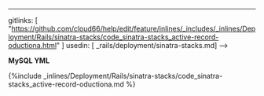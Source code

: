 ---
gitlinks: [ "https://github.com/cloud66/help/edit/feature/inlines/_includes/_inlines/Deployment/Rails/sinatra-stacks/code_sinatra-stacks_active-record-oductiona.html" ]
 usedin: [ _rails/deployment/sinatra-stacks.md] -->


**MySQL YML**

{%include _inlines/Deployment/Rails/sinatra-stacks/code_sinatra-stacks_active-record-oductiona.md %}
